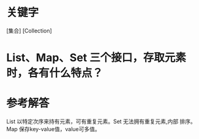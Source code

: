 # 关键字

 \[集合\] \[Collection\]

# List、Map、Set 三个接口，存取元素时，各有什么特点？

# 参考解答

List 以特定次序来持有元素，可有重复元素。Set 无法拥有重复元素,内部
排序。Map 保存key-value值，value可多值。

